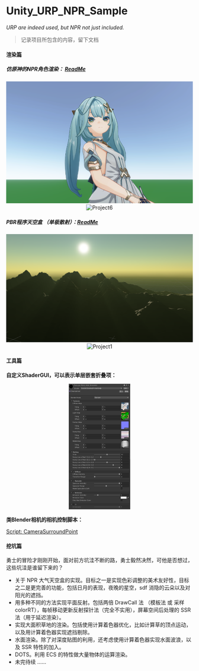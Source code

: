 # Unity_URP_NPR_Sample

*URP are indeed used, but NPR not just included.*

> 记录项目所包含的内容，留下文档



#### 渲染篇

##### **仿原神的NPR角色渲染：** [ReadMe](./Documents/AvatarNPR.md)

<div align=center>
<img src="./Documents/assets/屏幕截图 2023-03-12 133132.png" alt="屏幕截图 2023-03-12 133132" />
</div>

<div align=center>
<img src="./Documents/assets/Project6.gif" alt="Project6" />
</div>



##### **PBR程序天空盒 （单极散射）：**[ReadMe](./Documents/SkyboxPBR.md)

<div align=center>
<img src="./Documents/assets/屏幕截图 2023-03-12 111819.png" alt="屏幕截图 2023-03-12 111819" />
</div>

<div align=center>
<img src="./Documents/assets/Project1.gif" alt="Project1" />
</div>


#### 工具篇

**自定义ShaderGUI，可以表示单层嵌套折叠项：**

<div align=center>
<img src="./Documents/assets/屏幕截图 2023-03-12 144250.png" alt="屏幕截图 2023-03-12 144250" style="zoom: 33%;" />
</div>


**类Blender相机的相机控制脚本：**

[Script: CameraSurroundPoint](./Assets/Scripts/Controller/CameraController/CameraSurroundPoint.cs)



#### 挖坑篇

勇士的冒险才刚刚开始，面对前方坑洼不断的路，勇士毅然决然，可他是否想过，这些坑洼是谁留下来的？



- 关于 NPR 大气天空盒的实现。目标之一是实现色彩调整的美术友好性，目标之二是更完善的功能，包括日月的表现，夜晚的星空，sdf 消隐的云朵以及对阳光的遮挡。
- 用多种不同的方法实现平面反射。包括两倍 DrawCall 法 （模板法 或 采样colorRT），每帧移动更新反射探针法（完全不实用），屏幕空间后处理的 SSR 法（用于延迟渲染）。
- 实现大面积草地的渲染。包括使用计算着色器优化，比如计算草的顶点运动，以及用计算着色器实现遮挡剔除。
- 水面渲染。除了对深度贴图的利用，还考虑使用计算着色器实现水面波浪，以及 SSR 特性的加入。
- DOTS。利用 ECS 的特性做大量物体的运算渲染。
- 未完待续 ……
